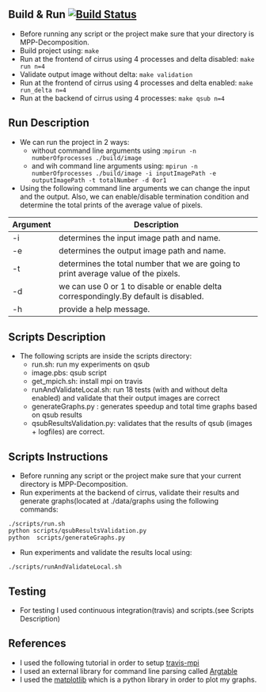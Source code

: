 ## Build & Run [![Build Status](https://travis-ci.com/kavros/MPP-Decomposition.svg?token=FpiEbZxSSgCpKyAubrTW&branch=master)](https://travis-ci.com/kavros/MPP-Decomposition)
* Before running any script or the project make sure that your directory is MPP-Decomposition.
* Build project using: ```make```
* Run at the frontend of cirrus using 4 processes and delta disabled: ```make run n=4```
* Validate output image without delta: ```make validation```
* Run at the frontend of cirrus using 4 processes and delta enabled: ```make run_delta n=4```
* Run at the backend of cirrus using 4 processes: ```make qsub n=4```

## Run Description
* We can run the project in 2 ways:
  * without command line arguments using :```mpirun -n numberOfprocesses ./build/image ```
  * and wih command line arguments using: ```mpirun -n numberOfprocesses ./build/image -i inputImagePath -e outputImagePath -t totalNumber -d 0or1 ``` 
* Using the following command line arguments we can change the input and the output. Also, we can enable/disable termination condition and determine the total prints of the average value of pixels.

Argument | Description
---      | ---
-i | determines the input image path and name. 
-e | determines the output image path and name. 
-t | determines the total number that we are going to print average value of the pixels.
-d | we can use 0 or 1 to disable or enable delta correspondingly.By default is disabled.
-h | provide a help message.

## Scripts Description
* The following scripts are inside the scripts directory:
  * run.sh: run my experiments on qsub
  * image.pbs: qsub script
  * get_mpich.sh: install mpi on travis
  * runAndValidateLocal.sh: run 18 tests (with and without delta enabled) and validate that their output images are correct
  * generateGraphs.py : generates speedup and total time graphs based on qsub results
  * qsubResultsValidation.py: validates that the results of qsub (images + logfiles) are correct.

## Scripts Instructions
* Before running any script or the project make sure that your current directory is MPP-Decomposition.
* Run experiments at the backend of cirrus, validate their results and generate graphs(located at ./data/graphs using the following commands:
```
./scripts/run.sh 
python scripts/qsubResultsValidation.py
python  scripts/generateGraphs.py 
```
* Run experiments and validate the results local using:
```
./scripts/runAndValidateLocal.sh
```

## Testing
* For testing I used continuous integration(travis) and scripts.(see Scripts Description)

## References
* I used the following tutorial in order to setup [travis-mpi](https://d-meiser.github.io/2016/01/10/mpi-travis.html)
* I used an external library for command line parsing called [Argtable](https://github.com/argtable/argtable3)
* I used the [matplotlib](https://matplotlib.org/) which is a python library in order to plot my graphs.
